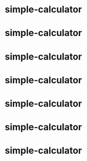 # simple-calculator
# simple-calculator
# simple-calculator
# simple-calculator
# simple-calculator
# simple-calculator
# simple-calculator
